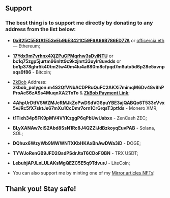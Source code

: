 ## Support

### The best thing is to support me directly by donating to any address from the list below:


- **[0xB25C5E8fA1E53eEb9bE3421C59F6A66B786ED77A](https://etherscan.io/address/0xB25C5E8fA1E53eEb9bE3421C59F6A66B786ED77A)** or [officercia.eth](https://etherscan.io/address/0xB25C5E8fA1E53eEb9bE3421C59F6A66B786ED77A#tokentxns) — Ethereum;

- **[17Ydx9m7vrhnx4XjZPuGPMqrhw3sDviNTU](https://blockchair.com/bitcoin/address/17Ydx9m7vrhnx4XjZPuGPMqrhw3sDviNTU)** or **bc1q75zgp5jurtm96nltt9c9kzjnrt33uylr8uvdds** or **bc1p378ghr5k40tm2tw40m4lu4a680m8cfpqd7m6utx5d6p28e5xvnpsqs9f86** - Bitcoin;

- [ZkBob](https://app.zkbob.com/transfer) Address: **zkbob_polygon:m4S2QfVNbACDPRuQuFC2AKXi7mimqM6Dv48v8hPProAcS6zASs4MuqnXA2TxTo** & **[ZkBob Payment Link](https://app.zkbob.com/payment/zkbob_polygon:SUQTKnMfkqRBMaGnkajdKgF8K8GNMptgvxQjTGwk7LKZk4UEEc7V6Aoz6fGrDQu)**;

- **4AhpUrDtfVSWZMJcRMJkZoPwDSdVG6puYBE3ajQABQo6T533cVvx5vJRc5fX7sktJe67mXu1CcDmr7orn1CrGrqsT3ptfds** - Monero XMR;

- **t1Tixh34p5FK9pMV4VYKzggP6qPbUwUabxx** - ZenCash ZEC;

- **BLyXANAw7ciS2Abd8SsN1Rc8J4QZZiJdBzkoyqEuvPAB** - Solana, SOL;

- **DQhux6WzyWb9MWWNTXKbHKAxBnAwDWa3iD** - DOGE;

- **TYWJoRenGB9JFD2QsdPSdrJtaT6CDoFQBN** - TRX USDT;

- **LebuhjAPJLnLULAKsMgQEZC5E5q9TdvurJ** - LiteCoin;

- You can also support me by minting one of my [Mirror articles NFTs](https://officercia.mirror.xyz/)!

## **Thank you! Stay safe!**
